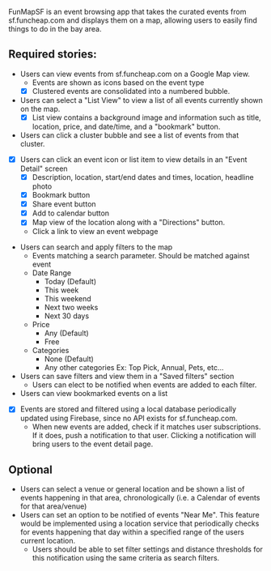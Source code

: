 FunMapSF is an event browsing app that takes the curated events from sf.funcheap.com and displays them on a map, allowing users to easily find things to do in the bay area.

## Required stories:

 * Users can view events from sf.funcheap.com on a Google Map view.
   - Events are shown as icons based on the event type
   * [x] Clustered events are consolidated into a numbered bubble.
 * Users can select a "List View" to view a list of all events currently shown on the map.
   * [x] List view contains a background image and information such as title, location, price, and date/time, and a "bookmark" button.
 * Users can click a cluster bubble and see a list of events from that cluster.
 * [x] Users can click an event icon or list item to view details in an "Event Detail" 
   screen
   * [x] Description, location, start/end dates and times, location, headline photo
   * [x] Bookmark button
   * [x] Share event button
   * [x] Add to calendar button
   * [x] Map view of the location along with a "Directions" button.
    - Click a link to view an event webpage
 * Users can search and apply filters to the map
   - Events matching a search parameter. Should be matched against event 
    * Date Range
      - Today (Default)
      - This week
      - This weekend
      - Next two weeks
      - Next 30 days
    * Price
      - Any (Default)
      - Free
    * Categories
      - None (Default)
      - Any other categories Ex: Top Pick, Annual, Pets, etc...
 * Users can save filters and view them in a "Saved filters" section
   - Users can elect to be notified when events are added to each filter.
 * Users can view bookmarked events on a list
 * [x] Events are stored and filtered using a local database periodically updated using Firebase, since no API exists for sf.funcheap.com.
   - When new events are added, check if it matches user subscriptions. If it does, 
     push a notification to that user. Clicking a notification will bring users to the 
     event detail page.

## Optional

 * Users can select a venue or general location and be shown a list of events 
   happening in that area, chronologically (i.e. a Calendar of events for that 
   area/venue)
 * Users can set an option to be notified of events "Near Me". This feature would be implemented using a location service that periodically checks for events happening that day within a specified range of the users current location.
   - Users should be able to set filter settings and distance thresholds for this notification using the same criteria as search filters.

